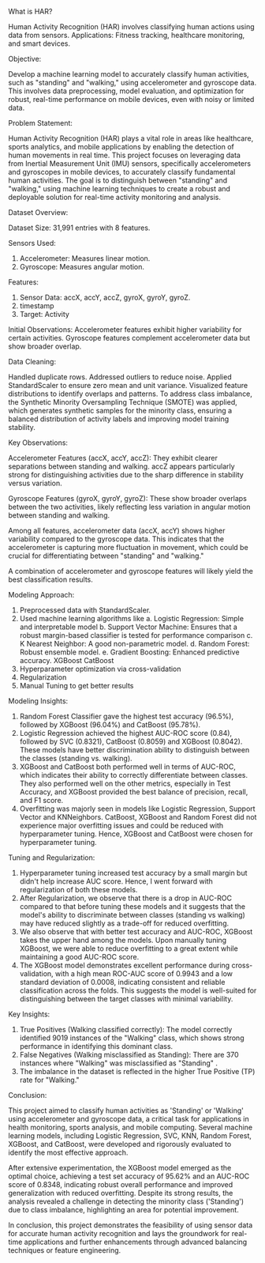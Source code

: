 What is HAR?

Human Activity Recognition (HAR) involves classifying human actions using data from sensors.
Applications: Fitness tracking, healthcare monitoring, and smart devices.

Objective:

Develop a machine learning model to accurately classify human activities, such as "standing" and "walking," using accelerometer and gyroscope data. This involves data preprocessing, model evaluation, and optimization for robust, 
real-time performance on mobile devices, even with noisy or limited data.

Problem Statement:

Human Activity Recognition (HAR) plays a vital role in areas like healthcare, sports analytics, and mobile applications by enabling the detection of human movements in real time. 
This project focuses on leveraging data from Inertial Measurement Unit (IMU) sensors, specifically accelerometers and gyroscopes in mobile devices, to accurately classify fundamental human activities. The goal is to distinguish between "standing" and "walking," using machine learning techniques to create a robust and deployable solution for real-time activity monitoring and analysis.

Dataset Overview:

Dataset Size: 31,991 entries with 8 features.

Sensors Used:

1. Accelerometer: Measures linear motion.
2. Gyroscope: Measures angular motion.

Features:
1. Sensor Data: accX, accY, accZ, gyroX, gyroY, gyroZ.
2. timestamp
3. Target: Activity

Initial Observations:
Accelerometer features exhibit higher variability for certain activities.
Gyroscope features complement accelerometer data but show broader overlap.

Data Cleaning:

Handled duplicate rows.
Addressed outliers to reduce noise.
Applied StandardScaler to ensure zero mean and unit variance.
Visualized feature distributions to identify overlaps and patterns.
To address class imbalance, the Synthetic Minority Oversampling Technique (SMOTE) was applied, which generates synthetic samples for the minority class, ensuring a balanced distribution of activity labels and improving model training stability.

Key Observations:

Accelerometer Features (accX, accY, accZ):
They exhibit clearer separations between standing and walking. accZ appears particularly strong for distinguishing activities due to the sharp difference in stability versus variation.

Gyroscope Features (gyroX, gyroY, gyroZ):
These show broader overlaps between the two activities, likely reflecting less variation in angular motion between standing and walking. 
 
Among all features, accelerometer data (accX, accY) shows higher variability compared to the gyroscope data. This indicates that the accelerometer is capturing more fluctuation in movement, which could be crucial for differentiating between "standing" and "walking."

A combination of accelerometer and gyroscope features will likely yield the best classification results.

Modeling Approach:

1. Preprocessed data with StandardScaler.
2. Used machine learning algorithms like
	a. Logistic Regression: Simple and interpretable model
	b. Support Vector Machine: Ensures that a robust margin-based classifier is tested for performance comparison
	c. K Nearest Neighbor: A good non-parametric model.
	d. Random Forest: Robust ensemble model.
	e. Gradient Boosting: Enhanced predictive accuracy.
			XGBoost
			CatBoost
3. Hyperparameter optimization via cross-validation
4. Regularization
5. Manual Tuning to get better results

Modeling Insights:

1. Random Forest Classifier gave the highest test accuracy (96.5%), followed by XGBoost (96.04%) and CatBoost (95.78%).
2. Logistic Regression achieved the highest AUC-ROC score (0.84), followed by SVC (0.8321), CatBoost (0.8059) and XGBoost (0.8042). These models have better discrimination ability to distinguish between the classes (standing vs. walking).
3. XGBoost and CatBoost both performed well in terms of AUC-ROC, which indicates their ability to correctly differentiate between classes. They also performed well on the other metrics, especially in Test Accuracy, and XGBoost provided the best balance of precision, recall, and F1 score.
4. Overfitting was majorly seen in models like Logistic Regression, Support Vector and KNNeighbors. CatBoost, XGBoost and Random Forest did not experience major overfitting issues and could be reduced with hyperparameter tuning. Hence, XGBoost and CatBoost were chosen for hyperparameter tuning.

Tuning and Regularization:

1. Hyperparameter tuning increased test accuracy by a small margin but didn't help increase AUC score. Hence, I went forward with regularization of both these models.
2. After Regularization, we observe that  there is a drop in AUC-ROC compared to that before tuning these models and it suggests that the model's ability to discriminate between classes (standing vs walking) may have reduced slightly as a trade-off for reduced overfitting.
3. We also observe that with better test accuracy and AUC-ROC, XGBoost takes the upper hand among the models. Upon manually tuning XGBoost, we were able to reduce overfitting to a great extent while maintaining a good AUC-ROC score.
4. The XGBoost model demonstrates excellent performance during cross-validation, with a high mean ROC-AUC score of 0.9943 and a low standard deviation of 0.0008, indicating consistent and reliable classification across the folds. This suggests the model is well-suited for distinguishing between the target classes with minimal variability.

Key Insights:

1. True Positives (Walking classified correctly): The model correctly identified 9019 instances of the "Walking" class, which shows strong performance in identifying this dominant class.
2. False Negatives (Walking misclassified as Standing): There are 370 instances where "Walking" was misclassified as "Standing" .
3. The imbalance in the dataset is reflected in the higher True Positive (TP) rate for "Walking."

Conclusion:

This project aimed to classify human activities as 'Standing' or 'Walking' using accelerometer and gyroscope data, a critical task for applications in health monitoring, sports analysis, and mobile computing. Several machine learning models, including Logistic Regression, SVC, KNN, Random Forest, XGBoost, and CatBoost, were developed and rigorously evaluated to identify the most effective approach.

After extensive experimentation, the XGBoost model emerged as the optimal choice, achieving a test set accuracy of 95.62% and an AUC-ROC score of 0.8348, indicating robust overall performance and improved generalization with reduced overfitting. Despite its strong results, the analysis revealed a challenge in detecting the minority class ('Standing') due to class imbalance, highlighting an area for potential improvement.

In conclusion, this project demonstrates the feasibility of using sensor data for accurate human activity recognition and lays the groundwork for real-time applications and further enhancements through advanced balancing techniques or feature engineering.
